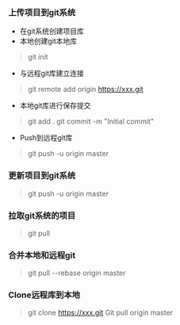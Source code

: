 ###  上传项目到git系统
- 在git系统创建项目库
- 本地创建git本地库 
> git init

- 与远程git库建立连接 
> git remote add origin https://xxx.git

- 本地git库进行保存提交
>  git add .
git commit -m "Initial commit"

- Push到远程git库
> git push -u origin master

### 更新项目到git系统
> git push -u origin master

### 拉取git系统的项目
> git pull

### 合并本地和远程git
> git pull --rebase origin master

### Clone远程库到本地
> git clone https://xxx.git
Git pull origin master

